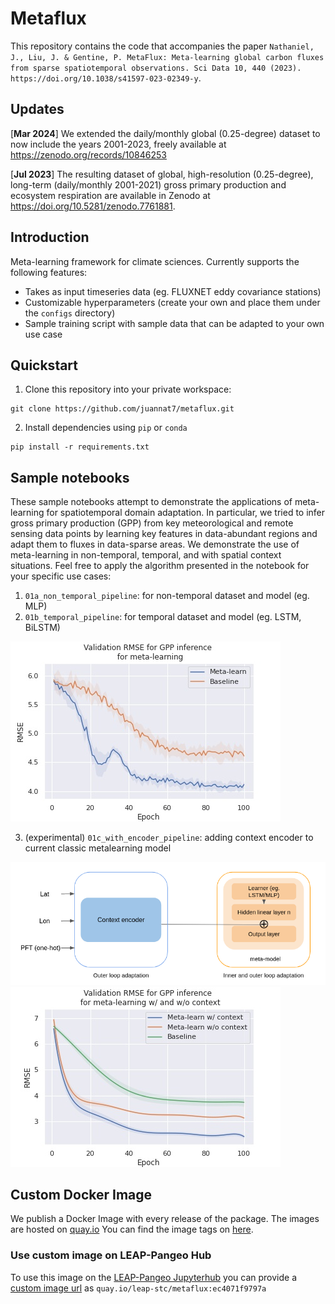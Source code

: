 # Metaflux
This repository contains the code that accompanies the paper `Nathaniel, J., Liu, J. & Gentine, P. MetaFlux: Meta-learning global carbon fluxes from sparse spatiotemporal observations. Sci Data 10, 440 (2023). https://doi.org/10.1038/s41597-023-02349-y`. 

## Updates
[__Mar 2024__] We extended the daily/monthly global (0.25-degree) dataset to now include the years 2001-2023, freely available at https://zenodo.org/records/10846253

[__Jul 2023__] The resulting dataset of global, high-resolution (0.25-degree), long-term (daily/monthly 2001-2021) gross primary production and ecosystem respiration are available in Zenodo at https://doi.org/10.5281/zenodo.7761881.

## Introduction
Meta-learning framework for climate sciences. Currently supports the following features:
- Takes as input timeseries data (eg. FLUXNET eddy covariance stations)
- Customizable hyperparameters (create your own and place them under the `configs` directory)
- Sample training script with sample data that can be adapted to your own use case

## Quickstart
1. Clone this repository into your private workspace:
```
git clone https://github.com/juannat7/metaflux.git
```

2. Install dependencies using `pip` or `conda`
```
pip install -r requirements.txt
```

## Sample notebooks
These sample notebooks attempt to demonstrate the applications of meta-learning for spatiotemporal domain adaptation. In particular, we tried to infer gross primary production (GPP) from key meteorological and remote sensing data points
by learning key features in data-abundant regions and adapt them to fluxes in data-sparse areas. We demonstrate the use of meta-learning in non-temporal, temporal, and with spatial context situations. Feel free to apply the algorithm presented in the notebook for your specific use cases: 

1. `01a_non_temporal_pipeline`: for non-temporal dataset and model (eg. MLP)
2. `01b_temporal_pipeline`: for temporal dataset and model (eg. LSTM, BiLSTM)

![Meta inference](https://github.com/juannat7/metaflux/blob/main/docs/gpp_infer.jpeg)

3. (experimental) `01c_with_encoder_pipeline`: adding context encoder to current classic metalearning model

![Encoder workflow](https://github.com/juannat7/metaflux/blob/main/docs/encoder_workflow.png)
![Meta inference with context encoder](https://github.com/juannat7/metaflux/blob/main/docs/gpp_encoder_infer.jpeg)

## Custom Docker Image
We publish a Docker Image with every release of the package. The images are hosted on [quay.io](https://quay.io/repository/leap-stc/metaflux) You can find the image tags on [here](https://quay.io/repository/leap-stc/metaflux?tab=tags). 

### Use custom image on LEAP-Pangeo Hub
To use this image on the [LEAP-Pangeo Jupyterhub](https://leap-stc.github.io/leap-pangeo/jupyterhub.html) you can provide a [custom image url](https://leap-stc.github.io/leap-pangeo/jupyterhub.html#custom-images) as `quay.io/leap-stc/metaflux:ec4071f9797a`
